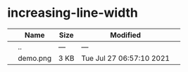 # increasing-line-width

<table><thead><tr class="header"><th></th><th>Name</th><th>Size</th><th>Modified</th><th></th></tr></thead><tbody><tr class="odd"><td></td><td><span class="goup">..</span></td><td>—</td><td>—</td><td></td></tr><tr class="even"><td></td><td><span class="name">demo.png</span></td><td>3 KB</td><td>Tue Jul 27 06:57:10 2021</td><td></td></tr></tbody></table>
